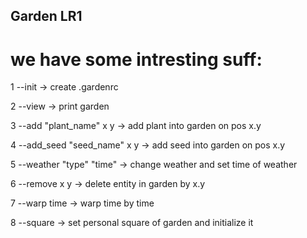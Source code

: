 ## Garden LR1
# we have some intresting suff:
1 --init -> create .gardenrc

2 --view -> print garden

3 --add "plant_name" x y -> add plant into garden on pos x.y

4 --add_seed "seed_name" x y -> add seed into garden on pos x.y

5 --weather "type" "time" -> change weather and set time of weather

6 --remove x y -> delete entity in garden by x.y

7 --warp time -> warp time by time

8 --square -> set personal square of garden and initialize it


